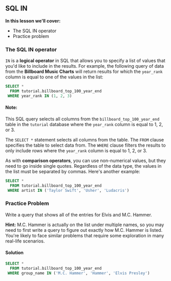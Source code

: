## SQL IN 

**In this lesson we'll cover:**
- The SQL IN operator
- Practice problem

### The SQL IN operator

`IN` is a **logical operator** in SQL that allows you to specify a list of values that you'd like to include in the results. For example, the following query of data from the **Billboard Music Charts** will return results for which the `year_rank` column is equal to one of the values in the list:

```sql
SELECT *
  FROM tutorial.billboard_top_100_year_end
 WHERE year_rank IN (1, 2, 3)
```

#### Note:

This SQL query selects all columns from the `billboard_top_100_year_end` table in the `tutorial` database where the `year_rank` column is equal to 1, 2, or 3.

The `SELECT *` statement selects all columns from the table. The `FROM` clause specifies the table to select data from. The `WHERE` clause filters the results to only include rows where the `year_rank` column is equal to 1, 2, or 3.

As with **comparison operators**, you can use non-numerical values, but they need to go inside single quotes. Regardless of the data type, the values in the list must be separated by commas. Here's another example:

```sql
SELECT *
  FROM tutorial.billboard_top_100_year_end
 WHERE artist IN ('Taylor Swift', 'Usher', 'Ludacris')
```

### Practice Problem

Write a query that shows all of the entries for Elvis and M.C. Hammer.

**Hint:** M.C. Hammer is actually on the list under multiple names, so you may need to first write a query to figure out exactly how M.C. Hammer is listed. You're likely to face similar problems that require some exploration in many real-life scenarios.

#### Solution

```sql
SELECT *
  FROM tutorial.billboard_top_100_year_end
 WHERE group_name IN ('M.C. Hammer', 'Hammer', 'Elvis Presley')
```

